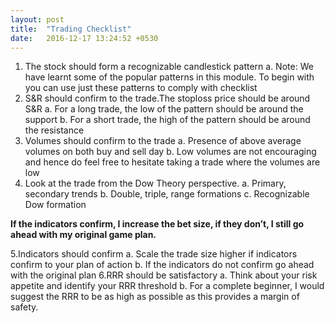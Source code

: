```yaml
---
layout: post
title:  "Trading Checklist"
date:   2016-12-17 13:24:52 +0530
---
```


1. The stock should form a recognizable candlestick pattern
  a. Note: We have learnt some of the popular patterns in this module. To begin with you can use    just these patterns to comply with checklist
2. S&R should confirm to the trade.The stoploss price should be around S&R
  a. For a long trade, the low of the pattern should be around the support
  b. For a short trade, the high of the pattern should be around the resistance
3. Volumes should confirm to the trade
  a. Presence of above average volumes on both buy and sell day
  b. Low volumes are not encouraging and hence do feel free to hesitate taking a trade where the volumes are low
4. Look at the trade from the Dow Theory perspective.
  a. Primary, secondary trends
  b. Double, triple, range formations
  c. Recognizable Dow formation

**If the indicators confirm, I increase the bet size, if they don’t, I still go ahead with my original game plan.**

5.Indicators should confirm
  a. Scale the trade size higher if indicators confirm to your plan of action
  b. If the indicators do not confirm go ahead with the original plan
6.RRR should be satisfactory
  a. Think about your risk appetite and identify your RRR threshold
  b. For a complete beginner, I would suggest the RRR to be as high as possible as this provides a margin of safety.
